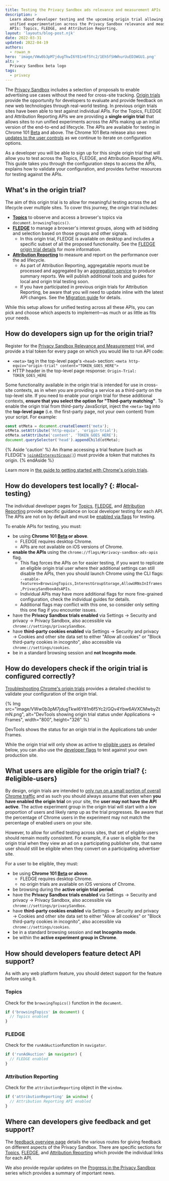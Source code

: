 ```yaml
---
title: Testing the Privacy Sandbox ads relevance and measurement APIs
description: >
  Learn about developer testing and the upcoming origin trial allowing for
  unified experimentation across the Privacy Sandbox relevance and measurement
  APIs: Topics, FLEDGE, and Attribution Reporting.
layout: 'layouts/blog-post.njk'
date: 2022-03-31
updated: 2022-04-19
authors:
  - rowan_m
hero: 'image/VWw0b3pM7jdugTkwI6Y81n6f5Yc2/1Eh5fSHWhurUuED3WGU1.png'
alt: >
  Privacy Sandbox beta logo
tags:
  - privacy
---
```


The [Privacy Sandbox](https://privacysandbox.com/open-web/) includes a selection
of proposals to enable advertising use cases without the need for cross-site
tracking. [Origin trials](/blog/origin-trials/) provide the opportunity for
developers to evaluate and provide feedback on new web technologies through
real-world testing. In previous origin trials sites have been able to test
against individual APIs. For the Topics, FLEDGE and Attribution Reporting APIs
we are providing a **single origin trial** that allows sites to run unified
experiments across the APIs making up an initial version of the end-to-end ad
lifecycle. The APIs are available for testing in Chrome 101 [Beta](https://www.google.com/chrome/beta/)
and above. The Chrome 101 Beta release also sees
[updates to the user controls](https://blog.chromium.org/2022/03/what-to-expect-from-ps-testing.html)
as we continue to iterate on configuration options.

As a developer you will be able to sign up for this single origin trial that
will allow you to test across the Topics, FLEDGE, and Attribution Reporting
APIs. This guide takes you through the configuration steps to access the APIs,
explains how to validate your configuration, and provides further resources for
testing against the APIs.


## What's in the origin trial?

The aim of this origin trial is to allow for meaningful testing across the ad
lifecycle over multiple sites. To cover this journey, the origin trial includes:

*   **[Topics](/docs/privacy-sandbox/topics/)** to observe and access a
    browser's topics via `document.browsingTopics()`.
*   **[FLEDGE](/docs/privacy-sandbox/fledge/)** to manage a browser's interest
    groups, along with ad bidding and selection based on those groups and other
    signals.
    *   In this origin trial, FLEDGE is available on desktop and includes a
        specific subset of all the proposed functionality. See the
        [FLEDGE origin trial details](https://github.com/WICG/turtledove/blob/main/Proposed_First_FLEDGE_OT_Details.md)
        for more information.
*   **[Attribution Reporting](/docs/privacy-sandbox/attribution-reporting/)** to
    measure and report on the performance over the ad lifecycle.
    *   As part of Attribution Reporting, aggregatable reports must be processed
        and aggregated by an [aggregation
        service](/docs/privacy-sandbox/attribution-reporting/summary-reports/#aggregation-service)
        to produce summary reports. We will publish additional tools and guides
        for local and origin trial testing soon.
    *   If you have participated in previous origin trials for Attribution
        Reporting, be aware that you will need to update inline with the latest
        API changes. See the [Migration guide](https://docs.google.com/document/d/1NY7SScCYcPc9v5wtf_fVAikFxGQTAFvwldhExN1P03Y/edit#)
        for details.

While this setup allows for unified testing across all these APIs, you can pick
and choose which aspects to implement—as much or as little as fits your needs.


## How do developers sign up for the origin trial?

Register for the [Privacy Sandbox Relevance and Measurement](/origintrials/#/view_trial/771241436187197441)
trial, and provide a trial token for every page on which you would like to run API code:

*   `<meta>` tag in the top-level page's `<head>` section:
    `<meta http-equiv="origin-trial" content="TOKEN_GOES_HERE">`
*   HTTP header in the top-level page response:
    `Origin-Trial: TOKEN_GOES_HERE`

Some functionality available in the origin trial is intended for use in
cross-site contexts, as in when you are providing a service as a third-party on
the top-level site. If you need to enable your origin trial for these additional
contexts, **ensure that you select the option for "Third-party matching"**.
To enable the origin trial from third-party JavaScript, inject the `<meta>` tag
into the **top-level page** (i.e. the first-party page, not your own content)
from your script. For example:

```javascript
const otMeta = document.createElement('meta');
otMeta.setAttribute('http-equiv', 'origin-trial');
otMeta.setAttribute('content', 'TOKEN_GOES_HERE');
document.querySelector('head').appendChild(otMeta);
```

{% Aside 'caution' %}
An iframe accessing a trial feature (such as FLEDGE's [`joinAdInterestGroup()`](/blog/fledge-api#joinadinterestgroup))
must provide a token that matches its origin.
{% endAside %}

Learn more in [the guide to getting started with Chrome's origin trials](/blog/origin-trials/).


## How do developers test locally? {: #local-testing}

The individual developer pages for
[Topics](/docs/privacy-sandbox/topics-experiment/),
[FLEDGE](/docs/privacy-sandbox/fledge-experiment/), and [Attribution
Reporting](/docs/privacy-sandbox/attribution-reporting-experiment/) provide
specific guidance on local developer testing for each API. The APIs are not on
by default and must be [enabled via
flags](https://www.chromium.org/developers/how-tos/run-chromium-with-flags/) for
testing.

To enable APIs for testing, you must:

*   be using **Chrome 101 [Beta](https://www.google.com/chrome/beta/) or above**.
    *   FLEDGE requires desktop Chrome.
    *   APIs are not available on iOS versions of Chrome.
*   **enable the APIs** using the `chrome://flags/#privacy-sandbox-ads-apis`
    flag.
    *   This flag forces the APIs on for easier testing, if you want to
        replicate an eligible origin trial user where their additional settings
        can still disable the APIs, then you should launch Chrome using the CLI
        flags:
        `--enable-features=BrowsingTopics,InterestGroupStorage,AllowURNsInIframes,PrivacySandboxAdsAPIs`.
    *   Individual APIs may have more additional flags for more fine-grained
        configuration, check the individual guides for details.
    *   Additional flags may conflict with this one, so consider only setting
        this one flag if you encounter issues.
*   have the **Privacy Sandbox trials enabled** via Settings → Security and
    privacy → Privacy Sandbox, also accessible via
    `chrome://settings/privacySandbox`.
*   have **third-party cookies enabled** via Settings → Security and privacy →
    Cookies and other site data set to either "Allow all cookies" or "Block
    third-party cookies in incognito", also accessible via
    `chrome://settings/cookies`.
*   be in a standard browsing session and **not Incognito mode**.


## How do developers check if the origin trial is configured correctly?

[Troubleshooting Chrome's origin trials](/blog/origin-trial-troubleshooting/)
provides a detailed checklist to validate your configuration of the origin
trial.

{% Img src="image/VWw0b3pM7jdugTkwI6Y81n6f5Yc2/GQv4Ybw6AVXCMwbyZtmN.png",
alt="DevTools showing origin trial status under Applications → Frames",
width="800", height="326" %}

DevTools shows the status for an origin trial in the Applications tab under
Frames.

While the origin trial will only show as active to [eligible
users](#eligible-users) as detailed below, you can also use the [developer
flags](#local-testing) to test against your own production site.


## What users are eligible for the origin trial? {: #eligible-users}

By design, origin trials are intended to [only run on a small portion of overall
Chrome traffic](/blog/origin-trial-troubleshooting/#usage-restrictions) and as
such you should always assume that even when **you have enabled the origin
trial** on your site, the **user may not have the API active**. The active
experiment group in the origin trial will start with a low proportion of users
and likely ramp up as the trial progresses. Be aware that the percentage of
Chrome users in the experiment may not match the percentage of enabled users on
your site.

However, to allow for unified testing across sites, that set of eligible users
should remain mostly consistent. For example, if a user is eligible for the
origin trial when they view an ad on a participating publisher site, that same
user should still be eligible when they convert on a participating advertiser
site.

For a user to be eligible, they must:

*   be using **Chrome 101 [Beta](https://www.google.com/chrome/beta/) or
    above**.
    *   FLEDGE requires desktop Chrome.
    *   no origin trials are available on iOS versions of Chrome.
*   be browsing during the **active origin trial period**.
*   have the **Privacy Sandbox trials enabled** via Settings → Security and
    privacy → Privacy Sandbox, also accessible via
    `chrome://settings/privacySandbox`.
*   have **third-party cookies enabled** via Settings → Security and privacy →
    Cookies and other site data set to either "Allow all cookies" or "Block
    third-party cookies in incognito", also accessible via
    `chrome://settings/cookies`.
*   be in a standard browsing session and **not Incognito mode**.
*   be within the **active experiment group in Chrome**.


## How should developers feature detect API support?

As with any web platform feature, you should detect support for the feature
before using it.


### Topics

Check for the `browsingTopics()` function in the `document`.

```javascript
if ('browsingTopics' in document) {
  // Topics enabled
}
```


### FLEDGE

Check for the `runAdAuction`function  in `navigator`. 

```javascript
if ('runAdAuction' in navigator) {
  // FLEDGE enabled
}
```


### Attribution Reporting

Check for the `attributionReporting` object in the `window`.

```javascript
if ('attributionReporting' in window) {
  // Attribution Reporting API enabled
}
```


## Where can developers give feedback and get support?

The [feedback overview page](/docs/privacy-sandbox/feedback/) details the
various routes for giving feedback on different aspects of the Privacy Sandbox.
There are specific sections for
[Topics](/docs/privacy-sandbox/feedback/#topics-api),
[FLEDGE](/docs/privacy-sandbox/feedback/#fledge-api), and [Attribution
Reporting](/docs/privacy-sandbox/feedback/#measure-digital-ads) which provide
the individual links for each API.

We also provide regular updates on the [Progress in the Privacy
Sandbox](/tags/progress-in-the-privacy-sandbox/) series which provides a summary
of important news.
